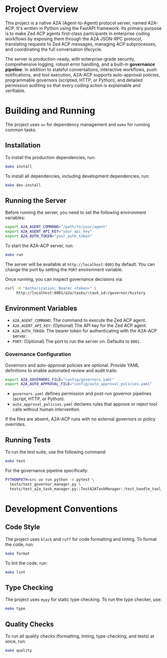 # Project Overview

This project is a native A2A (Agent-to-Agent) protocol server, named A2A-ACP. It's written in Python using the FastAPI framework. Its primary purpose is to make Zed ACP agents first-class participants in enterprise coding workflows by exposing them through the A2A JSON-RPC protocol, translating requests to Zed ACP messages, managing ACP subprocesses, and coordinating the full conversation lifecycle.

The server is production-ready, with enterprise-grade security, comprehensive logging, robust error handling, and a built-in **governance pipeline**. In addition to stateful conversations, interactive workflows, push notifications, and tool execution, A2A-ACP supports auto-approval policies, programmable governors (scripted, HTTP, or Python), and detailed permission auditing so that every coding action is explainable and verifiable.

# Building and Running

The project uses `uv` for dependency management and `make` for running common tasks.

## Installation

To install the production dependencies, run:

```bash
make install
```

To install all dependencies, including development dependencies, run:

```bash
make dev-install
```

## Running the Server

Before running the server, you need to set the following environment variables:

```bash
export A2A_AGENT_COMMAND="/path/to/your/agent"
export A2A_AGENT_API_KEY="your_api_key"
export A2A_AUTH_TOKEN="your_auth_token"
```

To start the A2A-ACP server, run:

```bash
make run
```

The server will be available at `http://localhost:8001` by default. You can change the port by setting the `PORT` environment variable.

Once running, you can inspect governance decisions via:

```bash
curl -H "Authorization: Bearer <token>" \
     http://localhost:8001/a2a/tasks/<task_id>/governor/history
```

## Environment Variables

*   `A2A_AGENT_COMMAND`: The command to execute the Zed ACP agent.
*   `A2A_AGENT_API_KEY`: (Optional) The API key for the Zed ACP agent.
*   `A2A_AUTH_TOKEN`: The bearer token for authenticating with the A2A-ACP server.
*   `PORT`: (Optional) The port to run the server on. Defaults to `8001`.

### Governance Configuration

Governors and auto-approval policies are optional. Provide YAML definitions to enable automated review and audit trails:

```bash
export A2A_GOVERNORS_FILE="config/governors.yaml"
export A2A_AUTO_APPROVAL_FILE="config/auto_approval_policies.yaml"
```

- `governors.yaml` defines permission and post-run governor pipelines (script, HTTP, or Python).
- `auto_approval_policies.yaml` declares rules that approve or reject tool calls without human intervention.

If the files are absent, A2A-ACP runs with no external governors or policy overrides.

## Running Tests

To run the test suite, use the following command:

```bash
make test
```

For the governance pipeline specifically:

```bash
PYTHONPATH=src uv run python -m pytest \
  tests/test_governor_manager.py \
  tests/test_a2a_task_manager.py::TestA2ATaskManager::test_handle_tool_permission_creates_pending
```

# Development Conventions

## Code Style

The project uses `black` and `ruff` for code formatting and linting. To format the code, run:

```bash
make format
```

To lint the code, run:

```bash
make lint
```

## Type Checking

The project uses `mypy` for static type checking. To run the type checker, use:

```bash
make type
```

## Quality Checks

To run all quality checks (formatting, linting, type-checking, and tests) at once, run:

```bash
make quality
```
